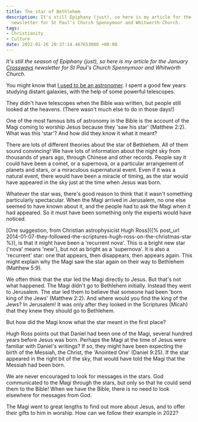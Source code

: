 ```yaml
---
title: The star of Bethlehem
description: It's still Epiphany (just), so here is my article for the January 'Crossways'
  newsletter for St Paul's Church Spennymoor and Whitworth Church.
tags:
- Christianity
- Culture
date: 2022-01-26 20:37:14.467653000 +00:00
---
```

_It's still the season of Epiphany (just), so here is my article for the January [Crossways](https://www.stpaulsspennymoor.co.uk/crossways/) newsletter for St Paul's Church Spennymoor and Whitworth Church._

You might know that [I used to be an astronomer](/astronomy/). I spent a good few years studying distant galaxies, with the help of some powerful telescopes.

They didn't have telescopes when the Bible was written, but people still looked at the heavens. (There wasn't much else to do in those days!)

One of the most famous bits of astronomy in the Bible is the account of the Magi coming to worship Jesus because they 'saw his star' (Matthew 2:2). What was this 'star'? And how did they know it what it meant?

There are lots of different theories about the star of Bethlehem. All of them sound convincing! We have lots of information about the night sky from thousands of years ago, through Chinese and other records. People say it could have been a comet, or a supernova, or a particular arrangement of planets and stars, or a miraculous supernatural event. Even if it was a natural event, there would have been a miracle of timing, as the star would have appeared in the sky just at the time when Jesus was born.

Whatever the star was, there's good reason to think that it wasn't something particularly spectacular. When the Magi arrived in Jerusalem, no one else seemed to have known about it, and the people had to ask the Magi when it had appeared. So it must have been something only the experts would have noticed.

[One suggestion, from Christian astrophysicist Hugh Ross]({% post_url 2014-01-07-they-followed-the-scriptures-hugh-ross-on-the-christmas-star %}), is that it might have been a 'recurrent nova'. This is a bright new star ('nova' means 'new'), but not as bright as a 'supernova'. It is also a 'recurrent' star: one that appears, then disappears, then appears again. This might explain why the Magi saw the star again on their way to Bethlehem (Matthew 5:9).

We often think that the star led the Magi directly to Jesus. But that's not what happened. The Magi didn't go to Bethlehem initially. Instead they went to Jerusalem. The star led them to believe that someone had been 'born king of the Jews' (Matthew 2:2). And where would you find the king of the Jews? In Jerusalem! It was only after they looked in the Scriptures (Micah) that they knew they should go to Bethlehem.

But how did the Magi know what the star meant in the first place?

Hugh Ross points out that Daniel had been one of the Magi, several hundred years before Jesus was born. Perhaps the Magi at the time of Jesus were familiar with Daniel's writings? If so, they might have been expecting the birth of the Messiah, the Christ, the 'Anointed One' (Daniel 9:25). If the star appeared in the right bit of the sky, that would have told the Magi that the Messiah had been born.

We are never encouraged to look for messages in the stars. God communicated to the Magi through the stars, but only so that he could send them to the Bible! When we have the Bible, there is no need to look elsewhere for messages from God.

The Magi went to great lengths to find out more about Jesus, and to offer their gifts to him in worship. How can we follow their example in 2022?
